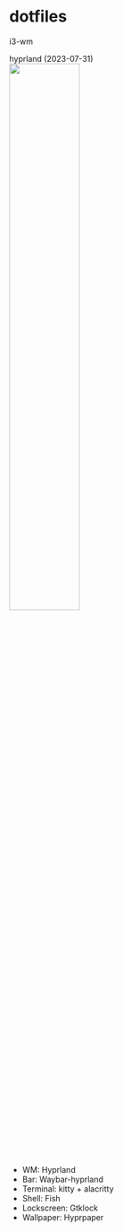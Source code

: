 # dotfiles
i3-wm

hyprland (2023-07-31)  
<img src="https://github.com/marsonplay/dotfiles/assets/111539573/b81075bd-ecac-409e-afc3-ff91d4799fa8" width="50%" height="50%">
- WM:         Hyprland 
- Bar:        Waybar-hyprland
- Terminal:   kitty + alacritty
- Shell:      Fish
- Lockscreen: Gtklock
- Wallpaper:  Hyprpaper
